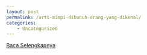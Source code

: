 ```yaml
---
layout: post
permalink: /arti-mimpi-dibunuh-orang-yang-dikenal/
categories:
    - Uncategorized
---
```


[Baca Selengkapnya](/06)